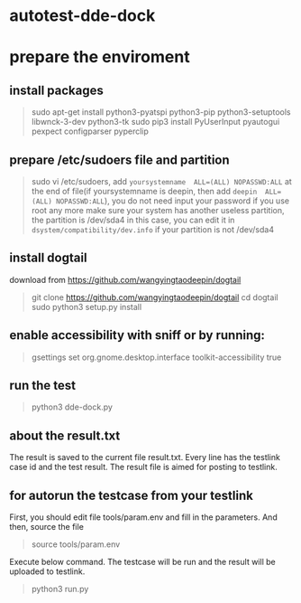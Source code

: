 # autotest-dde-dock


# prepare the enviroment
## install packages
> sudo apt-get install python3-pyatspi python3-pip python3-setuptools libwnck-3-dev  python3-tk 
> sudo pip3 install PyUserInput pyautogui pexpect configparser pyperclip

## prepare /etc/sudoers file and partition 
> sudo vi /etc/sudoers, add `yoursystemname  ALL=(ALL) NOPASSWD:ALL` at the end of file(if yoursystemname is deepin, then add `deepin  ALL=(ALL) NOPASSWD:ALL`), you do not need input your password if you use root any more
> make sure your system has another useless partition, the partition is /dev/sda4 in this case, you can edit it in `dsystem/compatibility/dev.info` if your partition is not /dev/sda4

## install dogtail
download from https://github.com/wangyingtaodeepin/dogtail
> git clone https://github.com/wangyingtaodeepin/dogtail
> cd dogtail
> sudo python3 setup.py install

## enable accessibility with sniff or by running:
> gsettings set org.gnome.desktop.interface toolkit-accessibility true

## run the test
> python3 dde-dock.py

## about the result.txt
The result is saved to the current file result.txt.
Every line has the testlink case id and the test result.
The result file is aimed for posting to testlink.

## for autorun the testcase from your testlink
First, you should edit file tools/param.env and fill in the parameters.
And then, source the file
> source tools/param.env

Execute below command.
The testcase will be run and the result will be uploaded to testlink.
> python3 run.py
